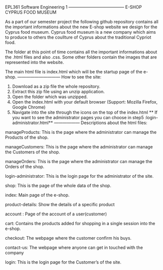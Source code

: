 EPL361 Software Engineering 1
—————————————
E-SHOP CYPRUS FOOD MUSEUM

As a part of our semester project the following github repository contains all the important informations about the new E-shop website we design for the Cyprus food museum. Cyprus food museum is a new company which aims to produce to others the coullture of Cyprus about the traditional Cypriot food.

The folder at this point of time contains all the important informations about the .html files and also .css. Some other folders contain the images that are represented into the website.

The main html file is index.html which will be the startup page of the e-shop.
——————————
How to see the site:

1) Download as a zip file the whole repository.
2) Extract this zip file using an unzip application.
3) Open the folder which was unzipped.
4) Open the index.html with your default browser (Support: Mozilla Firefox, Google Chrome)
5) Navigate into the site through the icons on the top of the index.html
** If you want to see the administrator pages you can choose in step5 :login-
administrator.html**
——————
Descriptions about the html files:

manageProducts: This is the page where the administrator can manage the Products of the shop.

manageCustomers:  This is the page where the administrator can manage the Customers of the shop.

manageOrders: This is the page where the administrator can manage the Orders of the shop.

login-administrator: This is the login page for the administrator of the site.

shop: This is the page of the whole data of the shop.

index: Main page of the e-shop. 

product-details: Show the details of a specific product

account : Page of the account of a user(customer)

cart: Contains the products added for shopping in a single session into the e-shop.

checkout: The webpage where the customer confirm his buys.

contact-us: The webpage where anyone can get in touched with the company

login: This is the login page for the Customer’s of the site.




